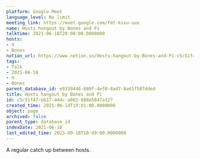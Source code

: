 ```yaml
---
platform: Google Meet
language_level: No limit
meeting_link: https://meet.google.com/fmt-ksxu-uuv
name: Hosts hangout by Bones and Pi
talktime: 2021-06-18T20:00:00.0000000
hosts:
- π
- Bones
notion_url: https://www.notion.so/Hosts-hangout-by-Bones-and-Pi-c5c51f47bb17444ca802688e5847a127
tags:
- Talk
- 2021-06-18
- π
- Bones
parent_database_id: e9339446-880f-4ef0-8ad7-8ad1f507dded
title: Hosts hangout by Bones and Pi
id: c5c51f47-bb17-444c-a802-688e5847a127
created_time: 2021-06-14T19:01:00.0000000
object: page
archived: false
parent_type: database_id
indexDate: 2021-06-18
last_edited_time: 2023-09-18T10:49:00.0000000
---
```


A regular catch up between hosts.


